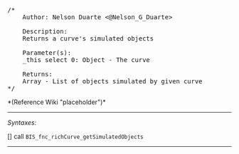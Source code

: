 <pre>/*
	Author: Nelson Duarte <@Nelson_G_Duarte>

	Description:
	Returns a curve's simulated objects

	Parameter(s):
	_this select 0: Object - The curve

	Returns:
	Array - List of objects simulated by given curve
*/</pre>*(Reference Wiki "placeholder")*<!-- Remove this after fill-in -->


---
*Syntaxes:*

[] call `BIS_fnc_richCurve_getSimulatedObjects`

---
